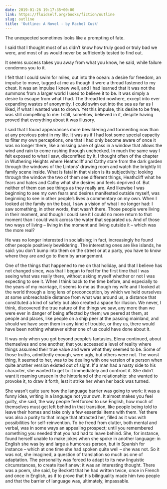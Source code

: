 ```yaml
---
date: 2019-01-26 19:17:35+00:00
link: https://fluidself.org/books/fiction/outline
slug: outline
title: 'Outline: A Novel - by Rachel Cusk'
---
```


The unexpected sometimes looks like a prompting of fate.

I said that I thought most of us didn’t know how truly good or truly bad we were, and most of us would never be sufficiently tested to find out.

It seems success takes you away from what you know, he said, while failure condemns you to it.

I felt that I could swim for miles, out into the ocean: a desire for freedom, an impulse to move, tugged at me as though it were a thread fastened to my chest. It was an impulse I knew well, and I had learned that it was not the summons from a larger world I used to believe it to be. It was simply a desire to escape from what I had. The thread led nowhere, except into ever expanding wastes of anonymity. I could swim out into the sea as far as I liked, if what I wanted was to drown. Yet this impulse, this desire to be free, was still compelling to me: I still, somehow, believed in it, despite having proved that everything about it was illusory.

I said that I found appearances more bewildering and tormenting now than at any previous point in my life. It was as if I had lost some special capacity to filter my own perceptions, one that I had only become aware of once it was no longer there, like a missing pane of glass in a window that allows the wind and rain to come rushing through unchecked. In much the same way I felt exposed to what I saw, discomfited by it. I thought often of the chapter in Wuthering Heights where Heathcliff and Cathy stare from the dark garden through the windows of the Lintons’ drawing room and watch the brightly lit family scene inside. What is fatal in that vision is its subjectivity: looking through the window the two of them see different things, Heathcliff what he fears and hates and Cathy what she desires and feels deprived of. But neither of them can see things as they really are. And likewise I was beginning to see my own fears and desires manifested outside myself, was beginning to see in other people’s lives a commentary on my own. When I looked at the family on the boat, I saw a vision of what I no longer had: I saw something, in other words, that wasn’t there. Those people were living in their moment, and though I could see it I could no more return to that moment than I could walk across the water that separated us. And of those two ways of living – living in the moment and living outside it – which was the more real?

He was no longer interested in socialising; in fact, increasingly he found other people positively bewildering. The interesting ones are like islands, he said: you don’t bump into them on the street or at a party, you have to know where they are and go to them by arrangement.

One of the things that happened to me on that holiday, and that I believe has not changed since, was that I began to feel for the first time that I was seeing what was really there, without asking myself whether or not I was expecting to see it. When I think back to the time before, and especially to the years of my marriage, it seems to me as though my wife and I looked at the world through a long lens of preconception, by which we held ourselves at some unbreachable distance from what was around us, a distance that constituted a kind of safety but also created a space for illusion. We never, I think, discovered the true nature of the things we saw, any more than we were ever in danger of being affected by them; we peered at them, at people and places, like people on a ship peer at the passing mainland, and should we have seen them in any kind of trouble, or they us, there would have been nothing whatever either one of us could have done about it.

It was only when you got beyond people’s fantasies, Elena continued, about themselves and one another, that you accessed a level of reality where things assumed their true value and were what they seemed to be. Some of those truths, admittedly enough, were ugly, but others were not. The worst thing, it seemed to her, was to be dealing with one version of a person when quite another version existed out of sight. If a man had a nasty side to his character, she wanted to get to it immediately and confront it. She didn’t want it roaming unseen in the hinterland of the relationship: she wanted to provoke it, to draw it forth, lest it strike her when her back was turned.

She wasn’t quite sure how the language barrier was going to work: it was a funny idea, writing in a language not your own. It almost makes you feel guilty, she said, the way people feel forced to use English, how much of themselves must get left behind in that transition, like people being told to leave their homes and take only a few essential items with them. Yet there was also a purity to that image that attracted her, filled as it was with possibilities for self-reinvention. To be freed from clutter, both mental and verbal, was in some ways an appealing prospect; until you remembered something you needed that you had had to leave behind. She, for instance, found herself unable to make jokes when she spoke in another language: in English she was by and large a humorous person, but in Spanish for instance – which at one time she had spoken quite well – she was not. So it was not, she imagined, a question of translation so much as one of adaptation. The personality was forced to adapt to its new linguistic circumstances, to create itself anew: it was an interesting thought. There was a poem, she said, by Beckett that he had written twice, once in French and once in English, as if to prove that his bilinguality made him two people and that the barrier of language was, ultimately, impassable.
